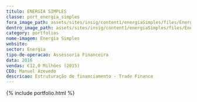 ```yaml
---
titulo: ENERGIA SIMPLES
classe: port_energia_simples
fora_image_path: assets/sites/insig/content1/energiaSimples/files/Energia_Simples_exterior48b8.png
dentro_image_path: assets/sites/insig/content1/energiaSimples/files/Energia_Simples_interior48b8.png
category: portfolios
nome-imagem: Energia Simples
website: 
sector: Energia
tipo-de-operacao: Assessoria Financeira
data: 2016
vendas: €12,0 Milhões (2015)
CEO: Manuel Azevedo
descricao: Estruturação de financiamento - Trade Finance
---
```


  {% include portfolio.html %}    
